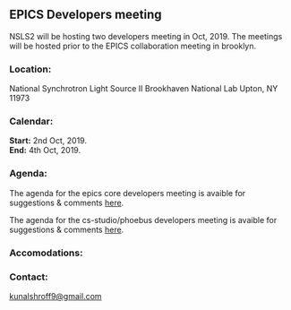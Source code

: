 ## EPICS Developers meeting

NSLS2 will be hosting two developers meeting in Oct, 2019. The meetings will be hosted prior to the EPICS collaboration meeting in brooklyn.

### Location:  
National Synchrotron Light Source II
Brookhaven National Lab
Upton, NY 11973


### Calendar:  
**Start:** 2nd Oct, 2019.  
**End:** 4th Oct, 2019.

### Agenda:  
The agenda for the epics core developers meeting is avaible for suggestions & comments [here](https://docs.google.com/document/d/1XmsytQm-9YVF0LBQLa8qRfEoXb6J_mJ53XFGR98cXo4/edit?usp=sharing).  

The agenda for the cs-studio/phoebus developers meeting is avaible for suggestions & comments [here](https://docs.google.com/document/d/15pWgpeu6hEeLFEEo0Un_U-Wqq0kUdP5b_-Y_mOPKfGw/edit?usp=sharing).  

### Accomodations:  



### Contact:  
kunalshroff9@gmail.com
